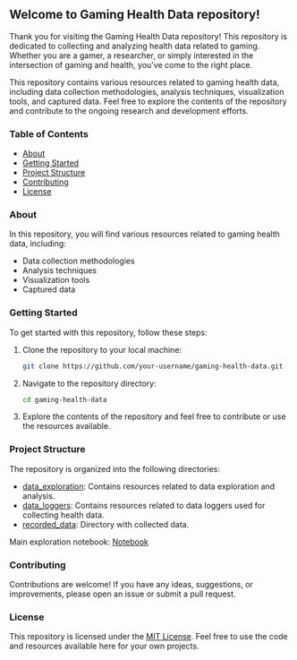 ## Welcome to Gaming Health Data repository!
Thank you for visiting the Gaming Health Data repository! This repository is dedicated to collecting and analyzing health data related to gaming. Whether you are a gamer, a researcher, or simply interested in the intersection of gaming and health, you've come to the right place.

This repository contains various resources related to gaming health data, including data collection methodologies, analysis techniques, visualization tools, and captured data. Feel free to explore the contents of the repository and contribute to the ongoing research and development efforts.

### Table of Contents

- [About](#about)
- [Getting Started](#getting-started)
- [Project Structure](#project-structure)
- [Contributing](#contributing)
- [License](#license)

### About

In this repository, you will find various resources related to gaming health data, including:

- Data collection methodologies
- Analysis techniques
- Visualization tools
- Captured data


### Getting Started

To get started with this repository, follow these steps:

1. Clone the repository to your local machine:

    ```bash
    git clone https://github.com/your-username/gaming-health-data.git
    ```

2. Navigate to the repository directory:

    ```bash
    cd gaming-health-data
    ```

3. Explore the contents of the repository and feel free to contribute or use the resources available.

### Project Structure

The repository is organized into the following directories:

- [data_exploration](gaming_health_data/data_exploration/README.md): Contains resources related to data exploration and analysis.
- [data_loggers](gaming_health_data/data_loggers/README.md): Contains resources related to data loggers used for collecting health data.
- [recorded_data](gaming_health_data/recorded_data/README.md): Directory with collected data.

Main exploration notebook: [Notebook](gaming_health_data/data_exploration/exploration_notebook.ipynb) 

### Contributing

Contributions are welcome! If you have any ideas, suggestions, or improvements, please open an issue or submit a pull request. 

### License

This repository is licensed under the [MIT License](LICENSE). Feel free to use the code and resources available here for your own projects.
